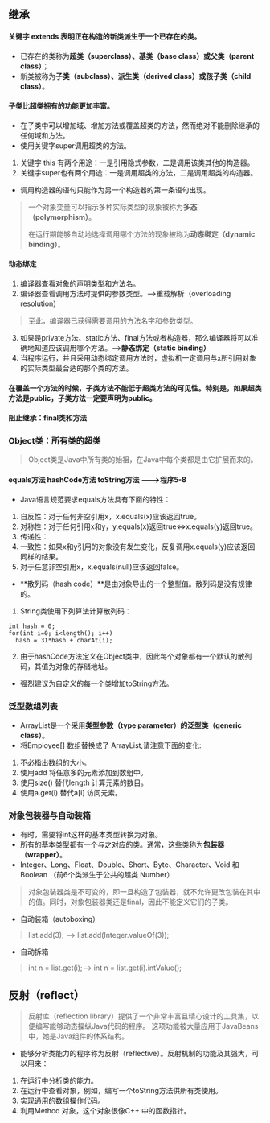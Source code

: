 ## 继承
#### 关键字 extends 表明正在构造的新类派生于一个已存在的类。
- 已存在的类称为**超类（superclass）、基类（base class）**或**父类（parent class）**；
- 新类被称为**子类（subclass）、派生类（derived class）**或**孩子类（child class）**。
#### 子类比超类拥有的功能更加丰富。
- 在子类中可以增加域、增加方法或覆盖超类的方法，然而绝对不能删除继承的任何域和方法。
- 使用关键字super调用超类的方法。
1. 关键字 this  有两个用途：一是引用隐式参数，二是调用该类其他的构造器。
2. 关键字super也有两个用途：一是调用超类的方法，二是调用超类的构造器。
- 调用构造器的语句只能作为另一个构造器的第一条语句出现。
> 
> 一个对象变量可以指示多种实际类型的现象被称为**多态（polymorphism）**。
> 
> 在运行期能够自动地选择调用哪个方法的现象被称为**动态绑定（dynamic binding）**。
#### 动态绑定
1. 编译器查看对象的声明类型和方法名。
2. 编译器查看调用方法时提供的参数类型。——>重载解析（overloading resolution）
> 至此，编译器已获得需要调用的方法名字和参数类型。
3. 如果是private方法、static方法、final方法或者构造器，那么编译器将可以准确地知道应该调用哪个方法。——>**静态绑定（static binding）**
4. 当程序运行，并且采用动态绑定调用方法时，虚拟机一定调用与x所引用对象的实际类型最合适的那个类的方法。
#### 在覆盖一个方法的时候，子类方法不能低于超类方法的可见性。特别是，如果超类方法是public，子类方法一定要声明为public。
#### 阻止继承：final类和方法
### Object类：所有类的超类
> Object类是Java中所有类的始祖，在Java中每个类都是由它扩展而来的。
#### equals方法 hashCode方法 toString方法  --->程序5-8
- Java语言规范要求equals方法具有下面的特性：
1. 自反性：对于任何非空引用x，x.equals(x)应该返回true。
2. 对称性：对于任何引用x和y，y.equals(x)返回true<=>x.equals(y)返回true。
3. 传递性：
4. 一致性：如果x和y引用的对象没有发生变化，反复调用x.equals(y)应该返回同样的结果。
5. 对于任意非空引用x，x.equals(null)应该返回false。
- **散列码（hash code）**是由对象导出的一个整型值。散列码是没有规律的。
1. String类使用下列算法计算散列码：
```
int hash = 0;
for(int i=0; i<length(); i++)
  hash = 31*hash + charAt(i);
```
2. 由于hashCode方法定义在Object类中，因此每个对象都有一个默认的散列码，其值为对象的存储地址。
- 强烈建议为自定义的每一个类增加toString方法。
### 泛型数组列表
- ArrayList是一个采用**类型参数（type parameter）**的**泛型类（generic class）**。
- 将Employee[] 数组替换成了 ArrayList<Employee>,请注意下面的变化:
1. 不必指出数组的大小。
2. 使用add 将任意多的元素添加到数组中。
3. 使用size() 替代length 计算元素的数目。
4. 使用a.get(i) 替代a[i] 访问元素。
### 对象包装器与自动装箱
- 有时，需要将int这样的基本类型转换为对象。
- 所有的基本类型都有一个与之对应的类。通常，这些类称为**包装器（wrapper）**。
- Integer、Long、Float、Double、Short、Byte、Character、Void 和 Boolean （前6个类派生于公共的超类 Number）
> 对象包装器类是不可变的，即一旦构造了包装器，就不允许更改包装在其中的值。同时，对象包装器类还是final，因此不能定义它们的子类。
- 自动装箱（autoboxing）
> list.add(3); ——> list.add(Integer.valueOf(3));
- 自动拆箱
> int n = list.get(i);——> int n = list.get(i).intValue();

## 反射（reflect）
> 反射库（reflection library）提供了一个非常丰富且精心设计的工具集，以便编写能够动态操纵Java代码的程序。
> 这项功能被大量应用于JavaBeans中，她是Java组件的体系结构。
- 能够分析类能力的程序称为反射（reflective）。反射机制的功能及其强大，可以用来：
1. 在运行中分析类的能力。
2. 在运行中查看对象，例如，编写一个toString方法供所有类使用。
3. 实现通用的数组操作代码。
4. 利用Method 对象，这个对象很像C++ 中的函数指针。










